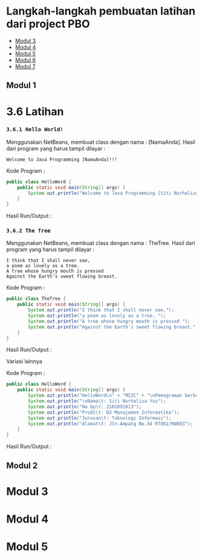 # Langkah-langkah pembuatan latihan dari project PBO
- [Modul 3](README.md#modul-3)
- [Modul 4](README.md#modul-4)
- [Modul 5](README.md#modul-5)
- [Modul 6](README.md#modul-6)
- [Modul 7](README.md#modul-7)

## Modul 1
# 3.6 Latihan
### `3.6.1 Hello World!`
Menggunakan NetBeans, membuat class dengan nama : [NamaAnda]. Hasil dari
program yang harus tampil dilayar :
```
Welcome to Java Programming [NamaAnda]!!!
```
Kode Program :
```java
public class HelloWord {
    public static void main(String[] args) {
        System.out.println("Welcome to Java Programming [Siti Nurhaliza Yus]!!!");
    }
}
```
Hasil Run/Output :

### `3.6.2 The Tree`
Menggunakan NetBeans, membuat class dengan nama : TheTree. Hasil dari program
yang harus tampil dilayar :
```
I think that I shall never see,
a poem as lovely as a tree. 
A tree whose hungry mouth is pressed 
Against the Earth’s sweet flowing breast.
```
Kode Program :
```java
public class TheTree {
    public static void main(String[] args) {
        System.out.println("I think that I shall never see,");
        System.out.println("a poem as lovely as a tree. ");
        System.out.println("A tree whose hungry mouth is pressed ");
        System.out.println("Against the Earth’s sweet flowing breast.");
    }
}
```
Hasil Run/Output :

Variasi lainnya 

Kode Program :
```java
public class HelloWord {
    public static void main(String[] args) {
        System.out.println("HelloWord\n" + "MI2C" + "\nPemograman berbasis objek");
        System.out.println("\nNama\t: Siti Nurhaliza Yus");
        System.out.println("No bp\t: 2101091013");
        System.out.println("Prodi\t: D3 Manajemen Informatika");
        System.out.println("Jurusan\t: Teknologi Informasi");
        System.out.println("Alamat\t: Jln.Ampang No.34 RT002/RW003");
    }
}
```
Hasil Run/Output :

## Modul 2
## 
##
##

# Modul 3
## 
##
##

# Modul 4
## 
##
##

# Modul 5
## 
##
##
